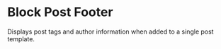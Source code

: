 # Block Post Footer

Displays post tags and author information when added to a single post template.
